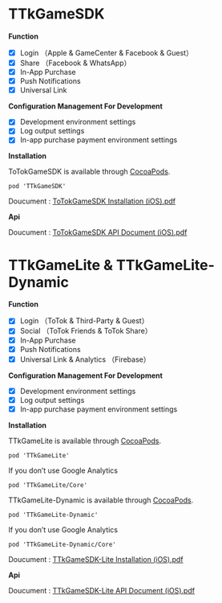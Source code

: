 # TTkGameSDK

**Function**

- [x] Login （Apple & GameCenter & Facebook & Guest）
- [x] Share （Facebook & WhatsApp） 
- [x] In-App Purchase
- [x] Push Notifications
- [x] Universal Link

**Configuration Management For Development**

- [x] Development environment settings
- [x] Log output settings
- [x] In-app purchase payment environment settings

**Installation**

ToTokGameSDK is available through [CocoaPods](https://cocoapods.org).

```objc
pod 'TTkGameSDK'
```
Doucument : [ToTokGameSDK Installation (iOS).pdf](https://github.com/ToTokGames/ToTokGameSDK-iOS/blob/master/Documents/ToTokGameSDK%20Installation%20(iOS).pdf)

**Api**

Doucument : [ToTokGameSDK API Document (iOS).pdf](https://github.com/ToTokGames/ToTokGameSDK-iOS/blob/master/Documents/ToTokGameSDK%20API%20Document%20(iOS).pdf)


# TTkGameLite & TTkGameLite-Dynamic

**Function**

- [x] Login （ToTok & Third-Party & Guest）
- [x] Social （ToTok Friends & ToTok Share）
- [x] In-App Purchase
- [x] Push Notifications
- [x] Universal Link & Analytics （Firebase）

**Configuration Management For Development**

- [x] Development environment settings
- [x] Log output settings
- [x] In-app purchase payment environment settings

**Installation**

TTkGameLite is available through [CocoaPods](https://cocoapods.org).

```objc
pod 'TTkGameLite'
```
If you don’t use Google Analytics
```objc
pod 'TTkGameLite/Core'
```

TTkGameLite-Dynamic is available through [CocoaPods](https://cocoapods.org).

```objc
pod 'TTkGameLite-Dynamic'
```
If you don’t use Google Analytics
```objc
pod 'TTkGameLite-Dynamic/Core'
```

Doucument : [TTkGameSDK-Lite Installation (iOS).pdf](https://github.com/ToTokGames/ToTokGameSDK-iOS/blob/master/Documents/TTkGameSDK-Lite/TTkGameSDK-Lite%20Installation%20(iOS).pdf)

**Api**

Doucument : [TTkGameSDK-Lite API Document (iOS).pdf](https://github.com/ToTokGames/ToTokGameSDK-iOS/blob/master/Documents/TTkGameSDK-Lite/TTkGameSDK-Lite%20API%20Document%20(iOS).pdf)